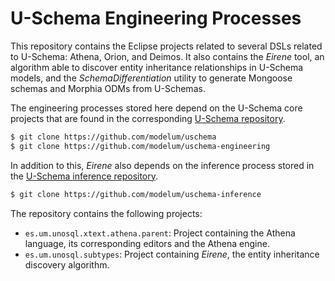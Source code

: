 # U-Schema Engineering Processes

This repository contains the Eclipse projects related to several DSLs related to U-Schema: Athena, Orion, and Deimos. It also contains the *Eirene* tool, an algorithm able to discover entity inheritance relationships in U-Schema models, and the *SchemaDifferentiation* utility to generate Mongoose schemas and Morphia ODMs from U-Schemas.

The engineering processes stored here depend on the U-Schema core projects that are found in the corresponding [U-Schema repository](https://github.com/modelum/uschema).

```bash
$ git clone https://github.com/modelum/uschema
$ git clone https://github.com/modelum/uschema-engineering
```

In addition to this, *Eirene* also depends on the inference process stored in the [U-Schema inference repository](https://github.com/modelum/uschema-inference).

```bash
$ git clone https://github.com/modelum/uschema-inference
```

The repository contains the following projects:

* `es.um.unosql.xtext.athena.parent`: Project containing the Athena language, its corresponding editors and the Athena engine.
* `es.um.unosql.subtypes`: Project containing *Eirene*, the entity inheritance discovery algorithm.
